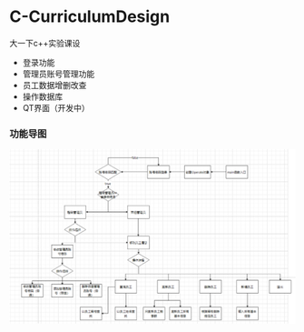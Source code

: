 # C-CurriculumDesign
大一下c++实验课设

* 登录功能
* 管理员账号管理功能
* 员工数据增删改查
* 操作数据库
* QT界面（开发中）

### 功能导图

![](https://github.com/jamond-x/C-CurriculumDesign/blob/main/static/img/%E7%A8%8B%E5%BA%8F%E6%80%BB%E6%80%9D%E8%B7%AF.png)

